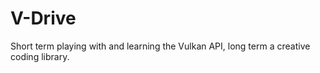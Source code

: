 # V-Drive
Short term playing with and learning the Vulkan API, long term a creative coding library.
